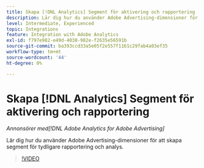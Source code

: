 ```yaml
---
title: Skapa [!DNL Analytics] Segment för aktivering och rapportering
description: Lär dig hur du använder Adobe Advertising-dimensioner för att skapa segment för tydligare rapportering och analys.
level: Intermediate, Experienced
topic: Integrations
feature: Integration with Adobe Analytics
exl-id: f797e982-e49d-4038-982e-f2635e56591b
source-git-commit: ba393ccd33a5e05f2e557f1161c29fab4a03ef35
workflow-type: tm+mt
source-wordcount: '44'
ht-degree: 0%

---
```


# Skapa [!DNL Analytics] Segment för aktivering och rapportering

*Annonsörer med[!DNL Adobe Analytics for Adobe Advertising]*

Lär dig hur du använder Adobe Advertising-dimensioner för att skapa segment för tydligare rapportering och analys.

>[!VIDEO](https://video.tv.adobe.com/v/33916)
